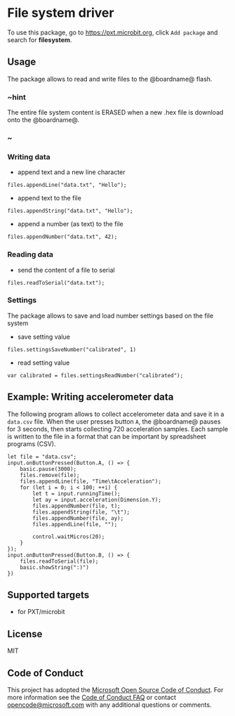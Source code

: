 # File system driver

To use this package, go to https://pxt.microbit.org, click ``Add package`` and search for **filesystem**.

## Usage

The package allows to read and write files to the @boardname@ flash.

### ~hint

The entire file system content is ERASED when a new .hex file is download onto the @boardname@.

### ~

### Writing data

* append text and a new line character

```blocks
files.appendLine("data.txt", "Hello");
```

* append text to the file

```blocks
files.appendString("data.txt", "Hello");
```

* append a number (as text) to the file

```blocks
files.appendNumber("data.txt", 42);
```

### Reading data

* send the content of a file to serial

```blocks
files.readToSerial("data.txt");
```

### Settings

The package allows to save and load number settings based on the file system

* save setting value

```blocks
files.settingsSaveNumber("calibrated", 1)
```

* read setting value

```blocks
var calibrated = files.settingsReadNumber("calibrated");
```


## Example: Writing accelerometer data

The following program allows to collect accelerometer data and save it in a ``data.csv`` file. 
When the user presses button ``A``, the @boardname@ pauses for 3 seconds, then starts collecting 720 acceleration samples.
Each sample is written to the file in a format that can be important by spreadsheet programs (CSV).

```blocks
let file = "data.csv";
input.onButtonPressed(Button.A, () => {    
    basic.pause(3000);
    files.remove(file);
    files.appendLine(file, "Time\tAcceleration");
    for (let i = 0; i < 100; ++i) {
        let t = input.runningTime();
        let ay = input.acceleration(Dimension.Y);
        files.appendNumber(file, t);
        files.appendString(file, "\t");
        files.appendNumber(file, ay);
        files.appendLine(file, "");

        control.waitMicros(20);
    }
});
input.onButtonPressed(Button.B, () => {
    files.readToSerial(file);
    basic.showString(":)")
})
```

## Supported targets

* for PXT/microbit

## License

MIT

## Code of Conduct

This project has adopted the [Microsoft Open Source Code of Conduct](https://opensource.microsoft.com/codeofconduct/). For more information see the [Code of Conduct FAQ](https://opensource.microsoft.com/codeofconduct/faq/) or contact [opencode@microsoft.com](mailto:opencode@microsoft.com) with any additional questions or comments.
